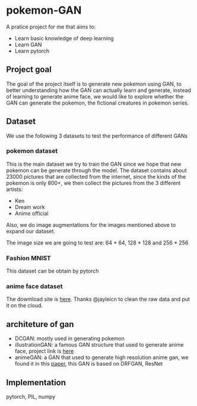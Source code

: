 # pokemon-GAN

A pratice project for me that aims to:

- Learn basic knowledge of deep learning
- Learn GAN
- Learn pytorch

## Project goal

The goal of the project itself is to generate new pokemon using GAN, to better understanding how the GAN can actually learn and generate, instead of learning to generate anime face, we would like to explore whether the GAN can generate the pokemon, the fictional creatures in pokemon series.

## Dataset

We use the following 3 datasets to test the performance of different GANs

### pokemon dataset

This is the main dataset we try to train the GAN since we hope that new pokemon can be generate through the model. The dataset contains about 23000 pictures that are collected from the internet, since the kinds of the pokemon is only 800+, we then collect the pictures from the 3 different artists:

- Ken
- Dream work
- Anime official

Also, we do image augmentations for the images mentioned above to expand our dataset.

The image size we are going to test are: 64 * 64, 128 * 128 and 256 * 256

### Fashion MNIST

This dataset can be obtain by pytorch

### anime face dataset

The dowmload site is [here](https://github.com/jayleicn/animeGAN). Thanks @jayleicn to clean the raw data and put it on the cloud.

## architeture of gan

- DCGAN: mostly used in generating pokemon
- illustrationGAN: a famous GAN structure that used to generate anime face, project link is [here](https://github.com/tdrussell/IllustrationGAN)
- animeGAN: a GAN that used to generate high resolution anime gan, we found it in this [paper](https://arxiv.org/pdf/1708.05509.pdf), this GAN is based on DRFGAN, ResNet

## Implementation

pytorch, PIL, numpy